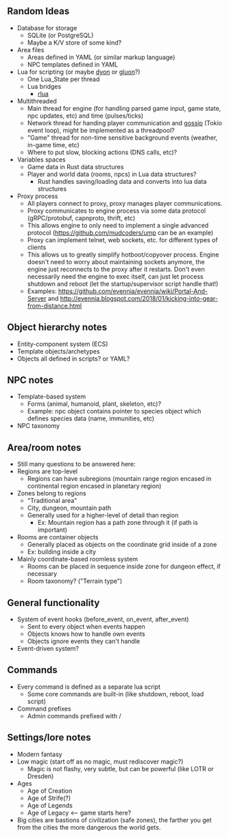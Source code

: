 ## Random Ideas
* Database for storage
  * SQLite (or PostgreSQL)
  * Maybe a K/V store of some kind?
* Area files
  * Areas defined in YAML (or similar markup language)
  * NPC templates defined in YAML
* Lua for scripting (or maybe [dyon](https://github.com/pistondevelopers/dyon) or [gluon](https://github.com/gluon-lang/gluon)?)
  * One Lua_State per thread
  * Lua bridges
    * [rlua](https://github.com/kyren/rlua)
* Multithreaded
  * Main thread for engine (for handling parsed game input, game state, npc updates, etc) and time (pulses/ticks)
  * Network thread for handing player communication and [gossip](https://gossip.haus) (Tokio event loop), might be implemented as a threadpool?
  * "Game" thread for non-time sensitive background events (weather, in-game time, etc)
  * Where to put slow, blocking actions (DNS calls, etc)?
* Variables spaces
  * Game data in Rust data structures
  * Player and world data (rooms, npcs) in Lua data structures?
    * Rust handles saving/loading data and converts into lua data structures
* Proxy process
  * All players connect to proxy, proxy manages player communications.
  * Proxy communicates to engine process via some data protocol (gRPC/protobuf, capnproto, thrift, etc)
  * This allows engine to only need to implement a single advanced protocol (https://github.com/mudcoders/ump can be an example)
  * Proxy can implement telnet, web sockets, etc. for different types of clients
  * This allows us to greatly simplify hotboot/copyover process. Engine doesn't need to worry about maintaining sockets anymore, the engine just reconnects to the proxy after it restarts. Don't even necessarily need the engine to exec itself, can just let process shutdown and reboot (let the startup/supervisor script handle that!)
  * Examples: https://github.com/evennia/evennia/wiki/Portal-And-Server and http://evennia.blogspot.com/2018/01/kicking-into-gear-from-distance.html

## Object hierarchy notes
* Entity-component system (ECS)
* Template objects/archetypes
* Objects all defined in scripts? or YAML?

## NPC notes
* Template-based system
  * Forms (animal, humanoid, plant, skeleton, etc)?
  * Example: npc object contains pointer to species object which defines species data (name, immunities, etc)
* NPC taxonomy

## Area/room notes
* Still many questions to be answered here:
* Regions are top-level
  * Regions can have subregions (mountain range region encased in continental region encased in planetary region)
* Zones belong to regions
  * "Traditional area"
  * City, dungeon, mountain path
  * Generally used for a higher-level of detail than region
    * Ex: Mountain region has a path zone through it (if path is important)
* Rooms are container objects
  * Generally placed as objects on the coordinate grid inside of a zone
  * Ex: building inside a city
* Mainly coordinate-based roomless system
  * Rooms can be placed in sequence inside zone for dungeon effect, if necessary
  * Room taxonomy? ("Terrain type")

## General functionality
* System of event hooks (before_event, on_event, after_event)
  * Sent to every object when events happen
  * Objects knows how to handle own events
  * Objects ignore events they can't handle
* Event-driven system?

## Commands
* Every command is defined as a separate lua script
  * Some core commands are built-in (like shutdown, reboot, load script)
* Command prefixes
  * Admin commands prefixed with /

## Settings/lore notes
* Modern fantasy
* Low magic (start off as no magic, must rediscover magic?)
  * Magic is not flashy, very subtle, but can be powerful (like LOTR or Dresden)
* Ages
  * Age of Creation
  * Age of Strife(?)
  * Age of Legends
  * Age of Legacy <-- game starts here?
* Big cities are bastions of civilization (safe zones), the farther you get from the cities the more dangerous the world gets.
